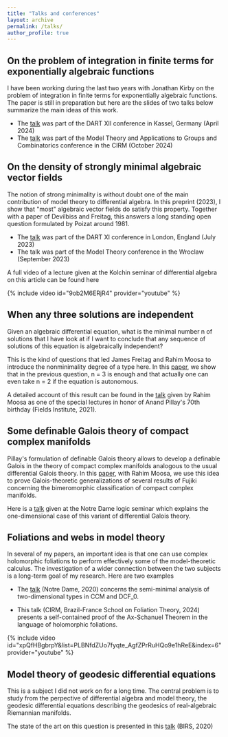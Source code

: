 ```yaml
---
title: "Talks and conferences"
layout: archive
permalink: /talks/
author_profile: true
---
```



## On the problem of integration in finite terms for exponentially algebraic functions

I have been working during the last two years with Jonathan Kirby on the problem of integration in finite terms for exponentially algebraic functions. The paper is still in preparation but here are the slides of two talks below summarize the main ideas of this work. 

* The [talk]( /assets/pdf/DART2023.pdf) was part of the DART XII conference in Kassel, Germany (April 2024)
* The [talk]( /assets/pdf/CIRM2024.pdf)  was part of the Model Theory and Applications to Groups and Combinatorics conference in the CIRM (October 2024)



## On the density of strongly minimal algebraic vector fields

The notion of strong minimality is without doubt one of the main contribution of model theory to differential algebra. In this preprint (2023), I show that "most" algebraic vector fields do satisfy this property. Together with a paper of Devilbiss and Freitag, this answers a long standing open question formulated by Poizat around 1981.

* The [talk]( /assets/pdf/slides-EFI.pdf) was part of the DART XI conference in London, England (July 2023)
* The talk was part of the Model Theory conference in the Wroclaw (September 2023)

A full video of a lecture given at the Kolchin seminar of differential algebra on this article  can be found here

{% include video id="9ob2M6ERjR4" provider="youtube" %}



## When any three solutions are independent

Given an algebraic differential equation, what is the minimal number n of solutions that I have look at if I want to conclude that any sequence of solutions of this equation is algebraically independent?

This is the kind of questions that led James Freitag and Rahim Moosa to introduce the nonminimality degree of a type here. In this [paper](https://arxiv.org/abs/2110.08123), we show that in the previous question, n = 3 is enough and that actually one can even take n = 2 if the equation is autonomous.


A detailed account of this result can be found in the [talk](http://www.fields.utoronto.ca/talks/When-any-three-solutions-are-independent) given by Rahim Moosa as one of the special lectures in honor of Anand Pillay's 70th birthday (Fields Institute, 2021).

## Some definable Galois theory of compact complex manifolds

Pillay's formulation of definable Galois theory allows to develop a definable Galois in the theory of compact complex manifolds analogous to the usual differential Galois theory. In this [paper](https://arxiv.org/abs/2207.07515), with Rahim Moosa, we use this idea to prove Galois-theoretic generalizations of several results of Fujiki concerning the bimeromorphic classification of compact complex manifolds.

Here is a [talk]( /assets/pdf/ND3.pdf) given at the Notre Dame logic seminar which explains the one-dimensional case of this variant of differential Galois theory.  


## Foliations and webs in model theory

In several of my papers, an important idea is that one can use complex holomorphic foliations to perform effectively some of the model-theoretic calculus. The investigation of a wider connection between the two subjects is a long-term goal of my research. Here are two examples

* The [talk]( /assets/pdf/ND2.pdf) (Notre Dame, 2020) concerns the semi-minimal analysis of two-dimensional types in CCM and DCF_0.

* This talk (CIRM, Brazil-France School on Foliation Theory, 2024) presents a self-contained proof of the Ax-Schanuel Theorem in the language of holomorphic foliations.


{% include video id="xpQfHBgbrpY&list=PLBNfdZUo7fyqte_AgfZPrRuHQo9e1hReE&index=6" provider="youtube" %}



## Model theory of geodesic differential equations

This is a subject I did not work on for a long time. The central problem is to study from the perpective of differential algebra and model theory, the geodesic differential equations describing the geodesics of real-algebraic Riemannian manifolds. 

The state of the art on this question is presented in this [talk]( /assets/pdf/BIRS2020.pdf) (BIRS, 2020)